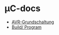 µC-docs
=======

* [AVR-Grundschaltung](avr-grundschaltung.md)
* [Build/ Program](build-program.md)

